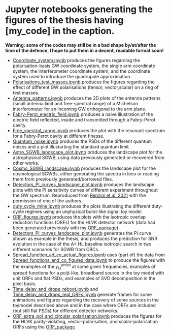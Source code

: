 # Jupyter notebooks generating the figures of the thesis having \[my_code\] in the caption. 
**Warning: some of the codes may still be in a bad shape by/at/after the time of the defence, I hope to put them in a decent, readable format soon!**
- [Coordinate_system.ipynb](https://github.com/Delo95/PhD_Thesis/blob/main/Figures/Coordinate_system.ipynb) produces the figures regarding the polarisation-basis GW coordinate system, the single arm coordinate system, the interferometer coordinate system, and the coordinate system used to introduce the quadrupole approximation.  
- [Polarisations_test_masses.ipynb](https://github.com/Delo95/PhD_Thesis/blob/main/Figures/Polarisations_test_masses.ipynb) produces the figures regarding the effect of different GW polarisations (tensor, vector,scalar) on a ring of test masses.
- [Antenna_patterns.ipynb](https://github.com/Delo95/PhD_Thesis/blob/main/Figures/Antenna_patterns.ipynb) produces the 3D plots of the antenna patterns (small antenna limit and free-spectral range) of a Michelson interferometer for an incoming GW orthogonal to the arm plane.
- [Fabry-Perot_electric_field.ipynb](https://github.com/Delo95/PhD_Thesis/blob/main/Figures/Fabry-Perot%20electric%20field.ipynb) produces a naive illustration of the electric field reflected, inside and transmitted through a Fabry-Perot cavity.
- [Free_spectral_range.ipynb](https://github.com/Delo95/PhD_Thesis/blob/main/Figures/Free_spectral_range.ipynb) produces the plot with the resonant spectrum for a Fabry-Perot cavity at different finesse.
- [Quantum_noise.ipynb](https://github.com/Delo95/PhD_Thesis/blob/main/Figures/Quantum_noise.ipynb) produces the PSDs of the different quantum noises and a plot illustarting the standard quantum limit.
- [Astro_SGWB_landscape_plot.ipynb](https://github.com/Delo95/PhD_Thesis/blob/main/Figures/Astro_SGWB_landscape_plot.ipynb) produces the landscape plot for the astrophysical SGWB, using data previously generated or recovered from other works.
- [Cosmo_SGWB_landscape.ipynb](https://github.com/Delo95/PhD_Thesis/blob/main/Figures/Cosmo_SGWB_landscape.ipynb) produces the landscape plot for the cosmological SGWBs, either generating the spectra in loco or reading them from previously generated/borrowed files.
- [Detectors_PI_curves_landscape_plot.ipynb](https://github.com/Delo95/PhD_Thesis/blob/main/Figures/Detectors_PI_curves_landscape_plot.ipynb) produces the landscape plots with the PI sensitivity curves of different experiment throughout the GW spectrum. Reproduced from [Renzini et al. 2021](https://inspirehep.net/files/dd3b8acc09abfb4be2fd7ca012724c33) with the permission of one of the authors.
- [duty_cycle_mine.ipynb](https://github.com/Delo95/PhD_Thesis/blob/main/Figures/duty_cycle_mine.ipynb) produces the plots illustrating the different duty-cycle regimes using an unphysical burst-like signal toy model.
- [ORF_figures.ipynb](https://github.com/Delo95/PhD_Thesis/blob/main/Figures/ORF_figures.ipynb) produces the plots with the isotropic overlap reduction functions (ORFs) for the HLVK detector network (data had been generated previously with my [ORF_package](https://github.com/Delo95/PhD_Thesis/tree/main/Figures/ORF_package))
- [Detectors_PI_curves_landscape_plot.ipynb](https://github.com/Delo95/PhD_Thesis/blob/main/Figures/Detectors_PI_curves_landscape_plot.ipynb) generates the PI curve shown as example in the thesis, and produces the prediction for SNR evolution in the case of the A+ HL baseline isotropic search in two different scenarios for SGWB from CBCs.
- [Spread_function_ad_co_actual_figures.ipynb](https://github.com/Delo95/PhD_Thesis/blob/main/Figures/Spread_function_ad_co_actual_figures.ipynb) uses (part of) the data from [Spread_functions_and_co_figures_data.ipynb](https://github.com/Delo95/PhD_Thesis/blob/main/Figures/Spread_functions_and_co_figures_data.ipynb) to produce the figures with the examples of the $\gamma_{IJ}^{aniso}$ at some given frequencies, examples of spread functions for a poijt-like, broadband source in the toy model with unit ORFs and flat PSDs, and examples of SVD decomposition in the pixel basis.
- [Time_delay_and_drops_reboot.ipynb](https://github.com/Delo95/PhD_Thesis/blob/main/Figures/Time_delay_and_drops_reboot.ipynb) and [Time_delay_and_drops_real_ORFs.ipynb](https://github.com/Delo95/PhD_Thesis/blob/main/Figures/Time_delay_and_drops_real_ORFs.ipynb) generate frames for some animations and figures regarding the recovery of some sources in the toymodel described above and in the case where ORFs are included (but still flat PSDs) for different detector networks.
- [ORF_extra_pol_and_circular_polarisation.ipynb](https://github.com/Delo95/PhD_Thesis/blob/main/Figures/ORF_extra_pol_and_circular_polarisation.ipynb) produces the figures for the HLVK parity-violating, vector-polarisation, and scalar-polarisation ORFs using the [ORF_package](https://github.com/Delo95/PhD_Thesis/tree/main/Figures/ORF_package)
